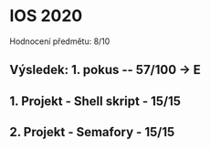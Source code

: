 # IOS 2020
Hodnocení předmětu: 8/10

## Výsledek: 1. pokus -- 57/100 -> E

## 1. Projekt - Shell skript - 15/15
## 2. Projekt - Semafory - 15/15

